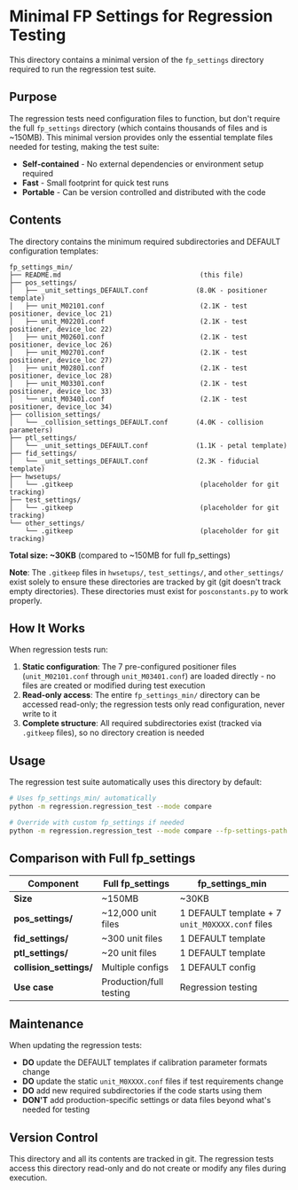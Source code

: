 # Minimal FP Settings for Regression Testing

This directory contains a minimal version of the `fp_settings` directory required to run the regression test suite.

## Purpose

The regression tests need configuration files to function, but don't require the full `fp_settings` directory (which contains thousands of files and is ~150MB). This minimal version provides only the essential template files needed for testing, making the test suite:

- **Self-contained** - No external dependencies or environment setup required
- **Fast** - Small footprint for quick test runs
- **Portable** - Can be version controlled and distributed with the code

## Contents

The directory contains the minimum required subdirectories and DEFAULT configuration templates:

```
fp_settings_min/
├── README.md                                   (this file)
├── pos_settings/
│   ├── _unit_settings_DEFAULT.conf            (8.0K - positioner template)
│   ├── unit_M02101.conf                        (2.1K - test positioner, device_loc 21)
│   ├── unit_M02201.conf                        (2.1K - test positioner, device_loc 22)
│   ├── unit_M02601.conf                        (2.1K - test positioner, device_loc 26)
│   ├── unit_M02701.conf                        (2.1K - test positioner, device_loc 27)
│   ├── unit_M02801.conf                        (2.1K - test positioner, device_loc 28)
│   ├── unit_M03301.conf                        (2.1K - test positioner, device_loc 33)
│   └── unit_M03401.conf                        (2.1K - test positioner, device_loc 34)
├── collision_settings/
│   └── _collision_settings_DEFAULT.conf       (4.0K - collision parameters)
├── ptl_settings/
│   └── _unit_settings_DEFAULT.conf            (1.1K - petal template)
├── fid_settings/
│   └── _unit_settings_DEFAULT.conf            (2.3K - fiducial template)
├── hwsetups/
│   └── .gitkeep                                (placeholder for git tracking)
├── test_settings/
│   └── .gitkeep                                (placeholder for git tracking)
└── other_settings/
    └── .gitkeep                                (placeholder for git tracking)
```

**Total size: ~30KB** (compared to ~150MB for full fp_settings)

**Note**: The `.gitkeep` files in `hwsetups/`, `test_settings/`, and `other_settings/` exist solely to ensure these directories are tracked by git (git doesn't track empty directories). These directories must exist for `posconstants.py` to work properly.

## How It Works

When regression tests run:

1. **Static configuration**: The 7 pre-configured positioner files (`unit_M02101.conf` through `unit_M03401.conf`) are loaded directly - no files are created or modified during test execution
2. **Read-only access**: The entire `fp_settings_min/` directory can be accessed read-only; the regression tests only read configuration, never write to it
3. **Complete structure**: All required subdirectories exist (tracked via `.gitkeep` files), so no directory creation is needed

## Usage

The regression test suite automatically uses this directory by default:

```bash
# Uses fp_settings_min/ automatically
python -m regression.regression_test --mode compare

# Override with custom fp_settings if needed
python -m regression.regression_test --mode compare --fp-settings-path /path/to/full/fp_settings
```

## Comparison with Full fp_settings

| Component | Full fp_settings | fp_settings_min |
|-----------|-----------------|-----------------|
| **Size** | ~150MB | ~30KB |
| **pos_settings/** | ~12,000 unit files | 1 DEFAULT template + 7 `unit_M0XXXX.conf` files |
| **fid_settings/** | ~300 unit files | 1 DEFAULT template |
| **ptl_settings/** | ~20 unit files | 1 DEFAULT template |
| **collision_settings/** | Multiple configs | 1 DEFAULT config |
| **Use case** | Production/full testing | Regression testing |

## Maintenance

When updating the regression tests:

- **DO** update the DEFAULT templates if calibration parameter formats change
- **DO** update the static `unit_M0XXXX.conf` files if test requirements change
- **DO** add new required subdirectories if the code starts using them
- **DON'T** add production-specific settings or data files beyond what's needed for testing

## Version Control

This directory and all its contents are tracked in git. The regression tests access this directory read-only and do not create or modify any files during execution.
